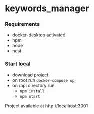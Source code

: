 # keywords_manager

### Requirements
- docker-desktop activated
- npm
- node
- nest

### Start local
- download project
- on root run `docker-compose up`
- on /api directory run
  - `npm install`
  - `npm start`
  
 Project available at http://localhost:3001
